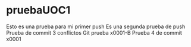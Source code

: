 # pruebaUOC1
Esto es una prueba para mi primer push
Es una segunda prueba de push
Prueba de commit 3 conflictos
Git prueba x0001-B
Prueba 4 de commit x0001

